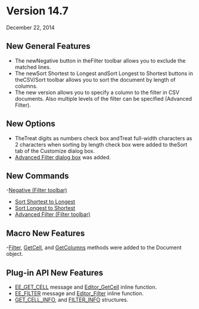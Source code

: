 # Version 14.7

December 22, 2014

## New General Features

- The newNegative button in theFilter toolbar allows you to exclude the matched lines.
- The newSort Shortest to Longest andSort Longest to Shortest buttons in theCSV/Sort toolbar allows you to sort the document by length of columns.
- The new version allows you to specify a column to the filter in CSV documents. Also multiple levels of the filter can be specified (Advanced Filter).

## New Options

- TheTreat digits as numbers check box andTreat full-width characters as 2 characters when sorting by length check box were added to theSort tab of the
Customize dialog box.
- [Advanced Filter dialog box](../dlg/advanced_filter/index) was added.

## New Commands

-[Negative (Filter toolbar)](../cmd/search/filterbar_negative)
- [Sort Shortest to Longest](../cmd/edit/sort_length_a)
- [Sort Longest to Shortest](../cmd/edit/sort_length_d)
- [Advanced Filter (Filter toolbar)](../cmd/search/filterbar_advanced)

## Macro New Features

-[Filter](../macro/document/filter), [GetCell](../macro/document/getcell), and [GetColumns](../macro/document/getcolumns) methods were added to the Document object.

## Plug-in API New Features

- [EE\_GET\_CELL](../plugin/message/ee_get_cell) message and [Editor\_GetCell](../plugin/macro/editor_getcell) inline function.
- [EE\_FILTER](../plugin/message/ee_filter) message and [Editor\_Filter](../plugin/macro/editor_filter) inline function.
- [GET\_CELL\_INFO](../plugin/structure/get_cell_info), and [FILTER\_INFO](../plugin/structure/filter_info) structures.
